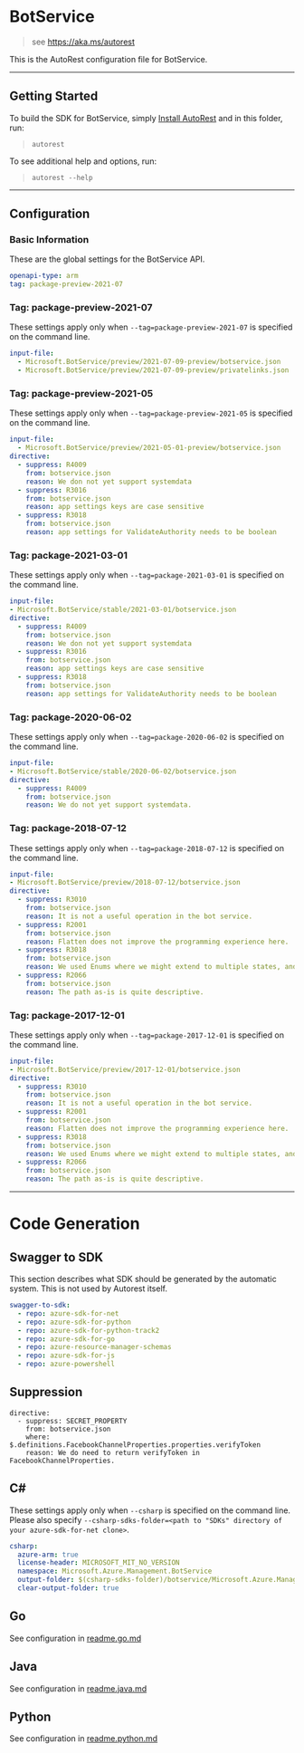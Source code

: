 # BotService

> see https://aka.ms/autorest

This is the AutoRest configuration file for BotService.

---

## Getting Started

To build the SDK for BotService, simply [Install AutoRest](https://aka.ms/autorest/install) and in this folder, run:

> `autorest`

To see additional help and options, run:

> `autorest --help`

---

## Configuration

### Basic Information

These are the global settings for the BotService API.

``` yaml
openapi-type: arm
tag: package-preview-2021-07
```


### Tag: package-preview-2021-07

These settings apply only when `--tag=package-preview-2021-07` is specified on the command line.

```yaml $(tag) == 'package-preview-2021-07'
input-file:
  - Microsoft.BotService/preview/2021-07-09-preview/botservice.json
  - Microsoft.BotService/preview/2021-07-09-preview/privatelinks.json
```
### Tag: package-preview-2021-05

These settings apply only when `--tag=package-preview-2021-05` is specified on the command line.

``` yaml $(tag) == 'package-preview-2021-05'
input-file:
  - Microsoft.BotService/preview/2021-05-01-preview/botservice.json
directive:
  - suppress: R4009
    from: botservice.json
    reason: We don not yet support systemdata
  - suppress: R3016
    from: botservice.json
    reason: app settings keys are case sensitive
  - suppress: R3018
    from: botservice.json
    reason: app settings for ValidateAuthority needs to be boolean
```

### Tag: package-2021-03-01

These settings apply only when `--tag=package-2021-03-01` is specified on the command line.

``` yaml $(tag) == 'package-2021-03-01'
input-file:
- Microsoft.BotService/stable/2021-03-01/botservice.json
directive:
  - suppress: R4009
    from: botservice.json
    reason: We don not yet support systemdata
  - suppress: R3016
    from: botservice.json
    reason: app settings keys are case sensitive
  - suppress: R3018
    from: botservice.json
    reason: app settings for ValidateAuthority needs to be boolean
```

### Tag: package-2020-06-02

These settings apply only when `--tag=package-2020-06-02` is specified on the command line.

``` yaml $(tag) == 'package-2020-06-02'
input-file:
- Microsoft.BotService/stable/2020-06-02/botservice.json
directive:
  - suppress: R4009
    from: botservice.json
    reason: We do not yet support systemdata.
```

### Tag: package-2018-07-12

These settings apply only when `--tag=package-2018-07-12` is specified on the command line.

``` yaml $(tag) == 'package-2018-07-12'
input-file:
- Microsoft.BotService/preview/2018-07-12/botservice.json
directive:
  - suppress: R3010
    from: botservice.json
    reason: It is not a useful operation in the bot service.
  - suppress: R2001
    from: botservice.json
    reason: Flatten does not improve the programming experience here.
  - suppress: R3018
    from: botservice.json
    reason: We used Enums where we might extend to multiple states, and left booleans where it would ease development.
  - suppress: R2066
    from: botservice.json
    reason: The path as-is is quite descriptive.
```

### Tag: package-2017-12-01

These settings apply only when `--tag=package-2017-12-01` is specified on the command line.

``` yaml $(tag) == 'package-2017-12-01'
input-file:
- Microsoft.BotService/preview/2017-12-01/botservice.json
directive:
  - suppress: R3010
    from: botservice.json
    reason: It is not a useful operation in the bot service.
  - suppress: R2001
    from: botservice.json
    reason: Flatten does not improve the programming experience here.
  - suppress: R3018
    from: botservice.json
    reason: We used Enums where we might extend to multiple states, and left booleans where it would ease development.
  - suppress: R2066
    from: botservice.json
    reason: The path as-is is quite descriptive.
```

---

# Code Generation

## Swagger to SDK

This section describes what SDK should be generated by the automatic system.
This is not used by Autorest itself.

``` yaml $(swagger-to-sdk)
swagger-to-sdk:
  - repo: azure-sdk-for-net
  - repo: azure-sdk-for-python
  - repo: azure-sdk-for-python-track2
  - repo: azure-sdk-for-go
  - repo: azure-resource-manager-schemas
  - repo: azure-sdk-for-js
  - repo: azure-powershell
```

## Suppression

``` 
directive:
  - suppress: SECRET_PROPERTY
    from: botservice.json
    where: $.definitions.FacebookChannelProperties.properties.verifyToken
    reason: We do need to return verifyToken in FacebookChannelProperties.
```

## C#

These settings apply only when `--csharp` is specified on the command line.
Please also specify `--csharp-sdks-folder=<path to "SDKs" directory of your azure-sdk-for-net clone>`.

``` yaml $(csharp)
csharp:
  azure-arm: true
  license-header: MICROSOFT_MIT_NO_VERSION
  namespace: Microsoft.Azure.Management.BotService
  output-folder: $(csharp-sdks-folder)/botservice/Microsoft.Azure.Management.BotService/src/Generated
  clear-output-folder: true
```

## Go

See configuration in [readme.go.md](./readme.go.md)

## Java

See configuration in [readme.java.md](./readme.java.md)

## Python

See configuration in [readme.python.md](./readme.python.md)
